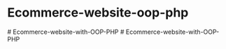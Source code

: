 # Ecommerce-website-oop-php
#   E c o m m e r c e - w e b s i t e - w i t h - O O P - P H P  
 # Ecommerce-website-with-OOP-PHP
